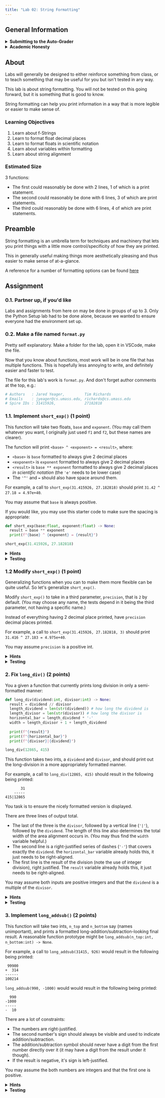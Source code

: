 ```yaml
---
title: "Lab 02: String Formatting"
---
```


## General Information

<details>
<summary><b>Submitting to the Auto-Grader</b></summary>

For auto-grading homework assignments in the course,
we use [Gradescope](https://www.gradescope.com).

#### General Submission Info

When submitting files to Gradescope,
you need to submit all the files you want graded at once.

You can do this in several ways:
* Select all files you want to submit and drag and drop them in the submission area when prompted.
* Browse your files when prompted by Gradescope and select all files you want to submit.
* Directly compress all the files you want to submit into a zip file (zip file name does not matter),
and submit that zip file via drag-and-drop or browsing for it.
* Compress a folder containing the files you want to submit into a zip file (zip file name does not matter),
and submit that zip file via drag-and-drop or browsing for it.

Gradecope will look for files with specific names, and those names are case-sensitive.
So if in the instructions we ask for a file named `hello.py`,
then Gradescope will not recognise `Hello.py`, `hello.txt`, or `hello.py.txt`.

#### Group Submissions

When a group of people is submitting an assignment,
only one person should submit the solution.

They should then add the other members to that submission.
On the Gradescope page for a submission there should be a
"+ Add Group Member" button by the name in the upper-right.

This is important because if multiple people submit,
our similarity checker will see identical submissions and flag that.

#### Unlimited attempts

You have unlimited attempts for our auto-graded assignments.

This means that you should submit early and often in order
to be confident that code you are writing as you go passes all of our tests.

</details>

<details>
<summary><b>Academic Honesty</b></summary>

All work that is completed in this assignment is your own group's.
You may talk to other students about the problems you are to solve,
however, you may not share code in any way, except with your partner(s). 
What you submit **must be your own group's work**.

You may not use any code that is posted on the internet. If you are
not sure it is in your best interest to contact the course staff.
We will be using software that will compare your code to other students in the course
as well as online resources.
It is very easy for us to detect similar submissions and will result in
a failure for the exercise or possibly a failure for the course.
Please, do not do this.
It is important to be academically honest and submit your work only.
Please review the [UMass Academic Honesty Policy and
Procedures](https://www.umass.edu/honesty/) so you are aware of what this means.

Copying partial or whole solutions, obtained from other students or elsewhere, is academic dishonesty.
Do not share your code with your classmates, and do not use your classmates' code.
If you are confused about what constitutes academic dishonesty you should re-read the course policies.
We assume you have read the course policies in detail and
by submitting this project you have provided your virtual signature in agreement with these policies.

</details>

## About

Labs will generally be designed to either reinforce something from class,
or to teach something that may be useful for you but isn't tested in any way.

This lab is about string formatting.
You will not be tested on this going forward, but it is something that is good to know.

String formatting can help you print information in a way that is more legible or easier to make sense of.

### Learning Objectives

1. Learn about f-Strings
2. Learn to format float decimal places
3. Learn to format floats in scientific notation
4. Learn about variables within formatting
5. Learn about string alignment

### Estimated Size

3 functions:
* The first could reasonably be done with 2 lines, 1 of which is a print statement.
* The second could reasonably be done with 6 lines, 3 of which are print statements.
* The third could reasonably be done with 6 lines, 4 of which are print statements.

## Preamble

String formatting is an umbrella term for techniques and machinery that lets
you print things with a little more control/specificity of how they are printed.

This in generally useful making things more aesthetically pleasing and
thus easier to make sense of at-a-glance.

A reference for a number of formatting options can be found
[here](https://fstring.help/)

## Assignment

### **0.1. Partner up, if you'd like**

Labs and assignments from here on may be done in groups of up to 3.
Only the Python Setup lab had to be done alone,
because we wanted to ensure everyone had the environment set up.

### **0.2. Make a file named `format.py`**

Pretty self explanatory. Make a folder for the lab, open it in VSCode, make the file.

Now that you know about functions, most work will be in one file that has multiple functions.
This is hopefully less annoying to write, and definitely easier and faster to test.

The file for this lab's work is `format.py`. And don't forget author comments at the top, e.g.:
```py
# Authors   : Jared Yeager,         Tim Richards
# Emails    : jyeager@cs.umass.edu, richards@cs.umass.edu
# Spire IDs : 31415926,             27182818
```

### **1.1. Implement `short_exp()` (1 point)**

This function will take two floats, `base` and `exponent`.
(You may call them whatever you want, I originally just used `f1` and `f2`, but these names are clearer).

The function will print `<base> ^ <exponent> = <result>`, where:
* `<base>` is `base` formatted to always give 2 decimal places
* `<exponent>` is `exponent` formatted to always give 2 decimal places
* `<result>` is `base ** exponent` formatted to always give 2 decimal places
*in scientific notation* (the `'e'` needs to be lower case)
* The `'^'` and `=` should also have space around them.

For example, a call to `short_exp(31.415926, 27.182818)`
should print `31.42 ^ 27.18 = 4.97e+40`.

You may assume that `base` is always positive.

If you would like, you may use this starter code to make sure the spacing is appropriate:
```py live_py title=Short_Exp_Starter
def short_exp(base:float, exponent:float) -> None:
  result = base ** exponent
  print(f"{base} ^ {exponent} = {result}")

short_exp(31.415926, 27.182818)
```

<details>
<summary><b>Hints</b></summary>

Hard to be subtle with hints for this one, so these are almost answers.

Formatting floats in decimal form:
check out the *Padding and truncating numbers* section of the [linked page](https://fstring.help).

Formatting floats in scientific notation:
check out the *Other number representations* section of the [linked page](https://fstring.help).

</details>

<details>
<summary><b>Testing</b></summary>

Stick some calls to `short_exp()` in your file (outside, and below the function)
and click the play/run button in the upper-right, assuming the extensions are installed
(or open VSCode's terminal and run `python3 format.py`).
The outputs should have 2 decimal places each,
and the result should be in scientific notation.

</details>

### **1.2 Modify `short_exp()` (1 point)**

Generalizing functions when you can to make them more flexible can be quite useful.
So let's generalize `short_exp()`.

Modify `short_exp()` to take in a third parameter, `precision`, that is `2` by default.
(You may choose any name, the tests depend in it being the third parameter, not having a specific name.)

Instead of everything having 2 decimal place printed, have `precision` decimal places printed.

For example, a call to `short_exp(31.415926, 27.182818, 3)`
should print `31.416 ^ 27.183 = 4.975e+40`.

You may assume `precision` is a positive int.

<details>
<summary><b>Hints</b></summary>

Check out the *Parametrized formats* section of the [linked page](https://fstring.help).

</details>

<details>
<summary><b>Testing</b></summary>

Same as before, except make sure to try varying values for the `precision` field,
and try some calls without that third field at all (to make sure the default precision is 2).

</details>

### **2. Fix `long_div()` (2 points)**

You a given a function that currently prints long division in only a semi-formatted manner:
```py live_py title=Long_Div_Starter
def long_div(dividend:int, divisor:int) -> None:
  result = dividend // divisor
  length_dividend = len(str(dividend)) # how long the dividend is
  length_divisor = len(str(divisor)) # how long the divisor is
  horizontal_bar = length_dividend * '-'
  width = length_divisor + 1 + length_dividend
  
  print(f"{result}")
  print(f"{horizontal_bar}")
  print(f"{divisor}|{dividend}")

long_div(12865, 415)
```

This function takes two ints, a `dividend` and `divisor`,
and should print out the long-division in a more appropriately formatted manner.

For example, a call to `long_div(12865, 415)` should result in the following being printed:
```
       31
    -----
415|12865
```

You task is to ensure the nicely formatted version is displayed.

There are three lines of output total.
* The last of the three is the `divisor`, followed by a vertical line (`'|'`), followed by the `dividend`.
The length of this line also determines the total width of the area alignment occurs in.
(You may thus find the `width` variable helpful.)
* The second line is a right-justified series of dashes (`'-'`) that covers exactly the `dividend`.
the `horizontal_bar` variable already holds this, it just needs to be right-aligned.
* The first line is the result of the division (note the use of integer division), right justified.
The `result` variable already holds this, it just needs to be right-aligned.

You may assume both inputs are positive integers and that the `dividend` is a multiple of the `divisor`.

<details>
<summary><b>Hints</b></summary>

The only new formatting tool is string alignment,
which can be found under the *Padding/aligning strings* section.

Parametrized formats are still relevant.

Also, as intuition for the future, note where those variables came from:
* We need the result of the division the show on top (`result`).
* We need a horizontal bar as long as the dividend (`horizontal_bar`),
* thus we need to know the length of the dividend (`length_dividend`).
* Everything needs to be right-aligned to the width (`width`),
* thus we need to know the length of the dividend and divisor (`length_divisor`).

</details>

<details>
<summary><b>Testing</b></summary>

As before, just try some calls and see if they look right.
Try some dividends of various length the make sure the bar on the second line adjusts correctly.

Make sure the first input to the function is multiple of the second.
I would actually pick two `int`, get the product,
and pass that product and an operand to the function. For instance:
```py
num1 = 31
num2 = 415
long_div(num1 * num2, num2)
```
That way you know what the answer should be and know the `divisor` divides the `dividend`.

</details>

### **3. Implement `long_addsub()` (2 points)**

This function will take two ints, `n_top` and `n_bottom` say (names unimportant),
and prints a formatted long-addition/subtraction-looking final result.
A reasonable function prototype might be `long_addsub(n_top:int, n_bottom:int) -> None`.

For example, a call to `long_addsub(31415, 926)` would result in the following being printed:
```
 99900
+  314
------
100214
```
`long_addsub(990, -1000)` would would result in the following being printed:
```
  990
-1000
-----
-  10
```

There are a lot of constraints:
* The numbers are right-justified.
* The second number's sign should always be visible and used to indicate addition/subtraction.
* The addition/subtraction symbol should never have a digit from the first number directly over it (it may have a digit from the result under it though).
* If the result is negative, it's sign is left-justified.

You may assume the both numbers are integers and that the first one is positive.

<details>
<summary><b>Hints</b></summary>

In terms of formatting machinery, this is made possible by abusing some formatting options under the *Signed numbers* section.

The hardest part of this is figuring out what the width of the formatted region is supposed to be. Here's some more articulation:
* You need the first number and one more space (for the second number's sign) to fit
* You need the second number and its sign to fit
* You need the third number (and it's sign if it is negative) to fit

These length can be a bit trick to obtain, but calling `len()` on formatted f-Strings based on these number will allow you to get length when the sign is always there, for instance.

And for ensuring all these guarantees, well, there's always the `max()` function.

</details>

<details>
<summary><b>Testing</b></summary>

There are enough interesting condition here that we want to make some tests to hit all our cases of concern.

Each of those constraints may offer some test cases.

> The numbers are right-justified.

Anything can be used to test this, so moving on.

> The second number's sign should always be visible and used to indicate addition/subtraction.

This means we want a test where the second number is positive, and a test where it is negative.

> The addition/subtraction symbol should never have a digit from the first number directly over it (it may have a digit from the result under it though).

I look at this and see the variable here being how long the first number is relative to the second.
I would want to test when the first number is longer, where they are the same length,
and where the second number is longer.

> If the result is negative, it's sign is left-justified.

In order to check this, you need an example that has a negative result,
and where that result is small enough in magnitude that the sign would be visibly moved.

</details>